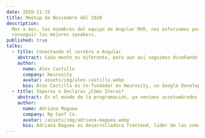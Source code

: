 ```yaml
---
date: 2020-11-15
title: Meetup de Noviembre del 2020
description:
  Mes a mes, los miembros del equipo de Angular MVD, nos esforzamos por
  conseguir los mejores speakers.
published: true
talks:
  - title: Conectando el cerebro a Angular
    abstract: Cada mente es diferente, pero aún así seguimos diseñando las mismas experiencias para cada usuario. Cómo sería el mundo si pudiéramos conectar el cerebro a las aplicaciones web?
    author:
      name: Alex Castillo
      company: Neurosity
      avatar: assets/img/alex-castillo.webp
      bio: Alex Castillo es Co-fundador en Neurosity, un Google Developer Expert, y previamente un Ingeniero de Software Senior en Netflix. Le apasiona la Neurotecnología, y cómo podemos utilizarla para crear aplicaciones que se conectan al cerebro.
  - title: Imperas o Declaras ¿Cómo Iteras?
    abstract: En el mundo de la programación, ya venimos acostumbrados a que constantemente se estén generando nuevas maneras de solucionar problemas recurrentes, de forma que los lenguajes adquieren un estilo más amigable con el programador. JavaScritp no es la excepción desde ya muchos años ha venido integrando la programación funcional de manera que ya no nos tenemos que preocupar por dar indicaciones precisas del cómo, sino únicamente del qué. En esta charla veremos cómo ha evolucionado la iteración de Arrays, un tema que tocamos a diario, haciendo un repaso desde las formas imperativas, hasta las declarativas para finalizar en la manera como Angular hace la integración con las directivas estructurales.
    author:
      name: Adriana Maguea
      company: Ng Conf Co.
      avatar: /assets/img/adriana-maguea.webp
      bio: Adriana Maguea es desarrolladora frontend, líder de las comunidades Angular Medellín, Women Tech Maker Medellín y Ng Conf Co. Le apasiona CSS, Angular y hablar en público. También le gustan los carros y le encanta el maquillaje.
---
```

